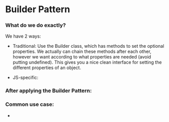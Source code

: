 # Builder Pattern

### What do we do exactly?
We have 2 ways:
- Traditional:
    Use the Builder class, which has methods to set the optional properties. We actually can chain these methods after each other, however we want
    according to what properties are needed (avoid putting undefined).
    This gives you a nice clean interface for setting the different properties of an object.

- JS-specific:

### After applying the Builder Pattern:


### Common use case:
- 